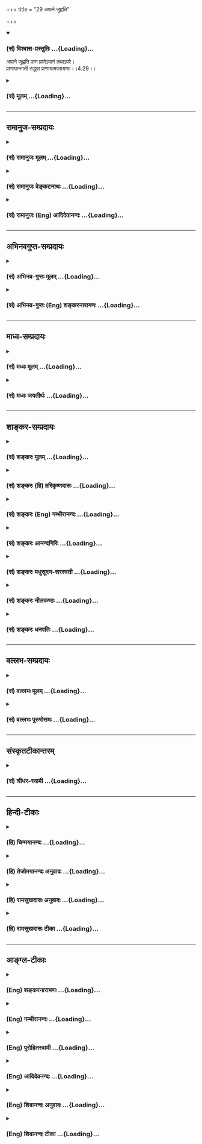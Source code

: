+++
title = "29 अपाने जुह्वति"

+++
<div class="js_include" newlevelforh1="3" title="(सं) विश्वास-प्रस्तुतिः" unfilled url="/purANam/mahAbhAratam/06-bhIShma-parva/02-bhagavad-gItA-parva/saMskRtam/vishvAsa-prastutiH/04_jnAna-yogaH_brahmArp/29_apAne_juhvati.md">
<details open><summary><h3>(सं) विश्वास-प्रस्तुतिः ...{Loading}...</h3></summary>

अपाने जुह्वति प्राण प्राणेऽपानं तथाऽपरे।  
प्राणापानगती रुद्ध्वा प्राणायामपरायणाः।।4.29।।
</details>
</div>
<div class="js_include collapsed" newlevelforh1="3" title="(सं) मूलम्" unfilled url="/purANam/mahAbhAratam/06-bhIShma-parva/02-bhagavad-gItA-parva/saMskRtam/mUlam/04_jnAna-yogaH_brahmArp/29_apAne_juhvati.md">
<details><summary><h3>(सं) मूलम् ...{Loading}...</h3></summary>

अपाने जुह्वति प्राण प्राणेऽपानं तथाऽपरे।  
प्राणापानगती रुद्ध्वा प्राणायामपरायणाः।।4.29।।
</details>
</div>


_________________
## रामानुज-सम्प्रदायः
<div class="js_include collapsed" newlevelforh1="3" title="(सं) रामानुजः मूलम्" unfilled url="/purANam/mahAbhAratam/06-bhIShma-parva/02-bhagavad-gItA-parva/saMskRtam/rAmAnujaH/mUlam/04_jnAna-yogaH_brahmArp/29_apAne_juhvati.md">
<details><summary><h3>(सं) रामानुजः मूलम् ...{Loading}...</h3></summary>

।।4.29।।**अपरे** कर्मयोगिनः प्राणायामेषु निष्ठां कुर्वन्ति। ते च
त्रिविधाः पूरकरेचककुम्भकभेदेन। **अपानेजुह्वति प्राणम्** इति पूरकः
**प्राणे अपानम्** इति रेचकः **प्राणापानगती रुद्ध्वा प्राणान् प्राणेषु
जुह्वति** इति कुम्भकः। प्राणायामपरेषु त्रिषु अपि अनुषज्यते **नियताहारा**
इति। द्रव्ययज्ञप्रभृतिप्राणायामपर्यन्तेषु कर्मयोगभेदेषु स्वसमीहितेषु
प्रवृत्ता एते सर्वेसहयज्ञैः प्रजाः सृष्ट्वा (गीता 3।10) इति
अभिहितमहायज्ञपूर्वकनित्यनैमित्तिककर्मरूपयज्ञविदः तन्निष्ठाः तत एव
क्षपितकल्मषाः।

</details>
</div>
<div class="js_include collapsed" newlevelforh1="3" title="(सं) रामानुजः वेङ्कटनाथः" unfilled url="/purANam/mahAbhAratam/06-bhIShma-parva/02-bhagavad-gItA-parva/saMskRtam/rAmAnujaH/venkaTanAthaH/04_jnAna-yogaH_brahmArp/29_apAne_juhvati.md">
<details><summary><h3>(सं) रामानुजः वेङ्कटनाथः ...{Loading}...</h3></summary>

  
  
।।4.29।। प्राणायामपरायणाः इत्यनेन वर्गत्रयस्य सामान्यसङ्ग्रहः। क्रियत इति
व्यञ्जनायप्राणायामेषु निष्ठां कुर्वन्तीति पृथग्वाक्यं कृतम्।
प्राणायामनिष्ठानामवान्तरभेदज्ञापनायपूरकेत्यादिना
प्राणायामावान्तरभेदप्रदर्शनम्। तत्तद्भेदप्रतिपादकांशं विविनक्ति अपरे
इत्यादिना। ऊर्ध्वप्रवृत्तस्य प्राणस्य अधःप्रवेशनं हि पूरकः। ततश्चअपाने
जुह्वतीत्येतदुपचारादुपपन्नम्। एवमधस्सि्थतस्य वायोरूर्ध्वप्रवर्तनं हि
रेचक इतिप्राणेऽपानमित्युपचरितम्। वायोरूर्ध्वाधोगमननिवारणेनावस्थापनं
कुम्भक इतिप्राणापानगती रुद्धा इत्यादेरभिप्रायः। प्राणान्
प्राणवृत्तिभेदानित्यर्थः। आहारनियमस्तु दृष्टादृष्टोपकारद्वारा
सर्वप्राणायामसाधारणतया विहित इत्याह प्राणायामपरेषु त्रिष्वपि इति।  
  

</details>
</div>
<div class="js_include collapsed" newlevelforh1="3" title="(सं) रामानुजः (Eng) आदिदेवानन्दः" unfilled url="/purANam/mahAbhAratam/06-bhIShma-parva/02-bhagavad-gItA-parva/saMskRtam/rAmAnujaH/english/AdidevAnandaH/04_jnAna-yogaH_brahmArp/29_apAne_juhvati.md">
<details><summary><h3>(सं) रामानुजः (Eng) आदिदेवानन्दः ...{Loading}...</h3></summary>

4.29 - 4.30 Other Karma Yogins are devoted to the practice of breath
control. They are of three types because of the differences in
inhalation, exhalation and stoppage of breath. Puraka (inhalation) is
that in which the inward breath is sacrificed in the outward breath.
Recaka (exhalation) is that when the outward breath is sacrificed in the
inward breath. Kumbhaka (stoppage of breath) is that when the flow of
both inward and outward breaths is stopped. The clause, restricting of
diet, applies to all the three types of persons devoted to the control
of breath. All these, according to their liking and capacity are engaged
in performing the various kinds of Karma Yoga beginning from the
sacrifice of material objects to the control of breath. They know and
are devoted to sacrifices comprising obligatory and occasional rituals
preceded by the performance of 'the great sacrifices'
(Panca-Maha-Yajna), as alluded to in 'Creating men along with the
sacrifices' (3.10). Because of this only, their sins are done away with.
Those who are engaged in Karma Yoga by sustaining their bodies only by
the ambrosia of sacrificial remains will go to the eternal Brahman. 'Go
to Brahman' here means realise the self which has Brahman for Its soul.

</details>
</div>


_________________
## अभिनवगुप्त-सम्प्रदायः
<div class="js_include collapsed" newlevelforh1="3" title="(सं) अभिनव-गुप्तः मूलम्" unfilled url="/purANam/mahAbhAratam/06-bhIShma-parva/02-bhagavad-gItA-parva/saMskRtam/abhinava-guptaH/mUlam/04_jnAna-yogaH_brahmArp/29_apAne_juhvati.md">
<details><summary><h3>(सं) अभिनव-गुप्तः मूलम् ...{Loading}...</h3></summary>

।।4.29 4.30।। एवं द्रव्ययज्ञः तपोयज्ञो योगयज्ञश्चोक्तलक्षणाः।
स्वाध्यायज्ञानयज्ञाश्च ये ते संप्रति लक्ष्यन्ते अपाने इति। अपरे इति।
प्राणम् उदयमानं +++(N उदीयमानम्)+++ नादं +++(S omit नादम्)+++
प्रणवादिमात्रालयान्तम् अपाने अस्तं याति स्वानन्दान्तः प्रवेशात्मनि
जुह्वति इति पिण्डस्थैर्यात्मा स्वाध्यायः। शिष्यात्मना च नयानयग्रहणाय
केचिदस्तं यान्तम् उदी(द) यमाने संवेश्य तदेकीकारेण अपवर्गदानात्+++(S
अपवर्गात्)+++ आत्मनि शिष्यात्मनि च शोधनबोधनप्रवेशनयोजनरूपे स्वाध्याययज्ञे
+++(S N स्वाध्यायज्ञाने)+++ स्वपरानन्दमये प्रतिष्ठितमनसः। अत एव पूरकः
प्रथममुक्तः चरमं रेचकः। प्रथमेन च पादेन +++(N भागेन)+++ विषयभोगान्तर्मुखीकरणं
द्वितीयेन महाविदेहधारणाक्रमाद्विषयग्रहणाय निस्सरणं +++(N विसारणम्)+++
ध्वन्यते। अतश्च स्वाध्याययज्ञेभ्यो न अन्ये ज्ञानयज्ञाः। एत
एवोक्तव्यापारपरिशीलनावशपरिपूरितस्वात्मशिष्यात्ममनोरथाः द्वे अप्येते गती
निरुध्य आहारं विषयभोगात्मकं नियम्य प्राणान् सकलचित्तवृत्त्युदयान्
प्राणेषु परनिरानन्दोल्लासेषु जुह्वति कुंभकप्रशान्त्या अर्पयन्ति +++(S omits
अर्पयन्ति)+++। सर्वे चैते द्रव्ययज्ञात् प्रभृति ज्ञानयज्ञान्तं यज्ञस्य
तत्त्वज्ञाः तेनैव च क्षपितकल्मषाः समूलोन्मूलितभेदवासनामयमहामोहाः।

</details>
</div>
<div class="js_include collapsed" newlevelforh1="3" title="(सं) अभिनव-गुप्तः (Eng) शङ्करनारायणः" unfilled url="/purANam/mahAbhAratam/06-bhIShma-parva/02-bhagavad-gItA-parva/saMskRtam/abhinava-guptaH/english/shankaranArAyaNaH/04_jnAna-yogaH_brahmArp/29_apAne_juhvati.md">
<details><summary><h3>(सं) अभिनव-गुप्तः (Eng) शङ्करनारायणः ...{Loading}...</h3></summary>

4.29 See Comment under 4.30

</details>
</div>


_________________
## माध्व-सम्प्रदायः
<div class="js_include collapsed" newlevelforh1="3" title="(सं) मध्वः मूलम्" unfilled url="/purANam/mahAbhAratam/06-bhIShma-parva/02-bhagavad-gItA-parva/saMskRtam/madhvaH/mUlam/04_jnAna-yogaH_brahmArp/29_apAne_juhvati.md">
<details><summary><h3>(सं) मध्वः मूलम् ...{Loading}...</h3></summary>

।।4.29।। अपरे प्राणायामपरायणाः प्राणमपाने जुह्वति अपानं च प्राणे।
कुम्बकस्था एव भवन्तीत्यर्थः।

</details>
</div>
<div class="js_include collapsed" newlevelforh1="3" title="(सं) मध्वः जयतीर्थः" unfilled url="/purANam/mahAbhAratam/06-bhIShma-parva/02-bhagavad-gItA-parva/saMskRtam/madhvaH/jayatIrthaH/04_jnAna-yogaH_brahmArp/29_apAne_juhvati.md">
<details><summary><h3>(सं) मध्वः जयतीर्थः ...{Loading}...</h3></summary>

।।4.29।। अपाने जुह्वति इत्येतत् पूरकरेचककुम्भकपरतया केचिद्व्याचक्षते
तदसत् अध्याहारादिप्रसङ्गात्। पूरकरेचकयोः कुम्भकार्थत्वेन
पृथक्प्राणायामत्वाभावाच्चेति भावेन कुम्भकमात्रपरतया योजयति **अपर**
इति। परायणाः इत्यतः परंप्राणापानगती रुद्धा इति द्रष्टव्यम्। अभिप्रायमाह
**कुम्भकस्था एवे**ति। एवशब्देनापव्याख्यानं व्यावर्तयति।

</details>
</div>


_________________
## शाङ्कर-सम्प्रदायः
<div class="js_include collapsed" newlevelforh1="3" title="(सं) शङ्करः मूलम्" unfilled url="/purANam/mahAbhAratam/06-bhIShma-parva/02-bhagavad-gItA-parva/saMskRtam/shankaraH/mUlam/04_jnAna-yogaH_brahmArp/29_apAne_juhvati.md">
<details><summary><h3>(सं) शङ्करः मूलम् ...{Loading}...</h3></summary>

।।4.29।। **अपाने** अपानवृत्तौ **जुह्वति** प्रक्षिपन्ति **प्राणं**
प्राणवृत्तिम् पूरकाख्यं प्राणायामं कुर्वन्तीत्यर्थः। **प्राणे अपानं तथा
अपरे** जुह्वति रेचकाख्यं च प्राणायामं कुर्वन्तीत्येतत्। **प्राणापानगती**
मुखनासिकाभ्यां वायोः निर्गमनं प्राणस्य गतिः तद्विपर्ययेण अधोगमनम्
अपानस्य गतिः ते प्राणापानगती एते **रुद्ध्वा** निरुध्य
**प्राणायामपरायणाः** प्राणायामतत्पराः कुम्भकाख्यं प्राणायामं
कुर्वन्तीत्यर्थः।। किञ्च

</details>
</div>
<div class="js_include collapsed" newlevelforh1="3" title="(सं) शङ्करः (हि) हरिकृष्णदासः" unfilled url="/purANam/mahAbhAratam/06-bhIShma-parva/02-bhagavad-gItA-parva/saMskRtam/shankaraH/hindI/harikRShNadAsaH/04_jnAna-yogaH_brahmArp/29_apAne_juhvati.md">
<details><summary><h3>(सं) शङ्करः (हि) हरिकृष्णदासः ...{Loading}...</h3></summary>

।।4.29।। तथा ( कोई ) अपानवायुमें प्राणवायुका हवन करते हैं अर्थात् पूरक
नामक प्राणायाम किया करते हैं। वैसे ही अन्य कोई प्राणमें अपानका हवन करते
हैं अर्थात् रेचक नामक प्राणायाम किया करते हैं। मुख और नासिकाके द्वारा
वायुका बाहर निकलना प्राणकी गति है और उसके विपरीत ( पेटमें ) नीचेकी और
जाना अपानकी गति है। उन प्राण और अपान दोनोंकी गतियोंको रोककर कोई अन्य लोग
प्राणायामपरायण होते हैं अर्थात् प्राणायाममें तत्पर हुए वे केवल कुम्भक
नामक प्राणायाम किया करते हैं।

</details>
</div>
<div class="js_include collapsed" newlevelforh1="3" title="(सं) शङ्करः (Eng) गम्भीरानन्दः" unfilled url="/purANam/mahAbhAratam/06-bhIShma-parva/02-bhagavad-gItA-parva/saMskRtam/shankaraH/english/gambhIrAnandaH/04_jnAna-yogaH_brahmArp/29_apAne_juhvati.md">
<details><summary><h3>(सं) शङ्करः (Eng) गम्भीरानन्दः ...{Loading}...</h3></summary>

4.29 Pranayama-parayanah, constantly practising control of the vital
forces-i.e. they practise a form of pranayama called Kumbhaka (stopping
the breath either inside or outside) \['Three sorts of motion of
Pranayama (control of the vital forces) are, one by which we draw the
breath in, another by which we throw it out, and the third action is
when the breath is held in the lungs or stopped from entering the
lungs.'-C.W., Vol.I, 1962, p. 267. Thus, there are two kinds of
Kumbhaka-internal and external.\]-; prana-apana-gati ruddhva, by
stopping the movements of the outgoing and the incoming breaths-the
outgoing of breath (exhalation) through the mouth and the nostrils is
the movement of the Prana; as opposed to that, the movement of Apana is
the going down (of breath) (inhalation); these constitute the
prana-apana-gati, movements of Prana and Apana; by stopping these; some
juhvati, offer as a sacrifice; pranam, the outgoing breath, which is the
function of Prana; apane, in the incoming breath, which is the function
of Apana-i.e. they practised a form of pranayama called Puraka ('filling
in'); while tatha apare, still others; offer apanam, the incoming
breath; prane, in the outgoing breath, i.e. they practise a form of
pranayama called Recaka ('emptying out'). \[Constantly practising
control of the vital, forces, they perform Kumbhaka after Recaka and
Puraka.\]

</details>
</div>
<div class="js_include collapsed" newlevelforh1="3" title="(सं) शङ्करः आनन्दगिरिः" unfilled url="/purANam/mahAbhAratam/06-bhIShma-parva/02-bhagavad-gItA-parva/saMskRtam/shankaraH/AnandagiriH/04_jnAna-yogaH_brahmArp/29_apAne_juhvati.md">
<details><summary><h3>(सं) शङ्करः आनन्दगिरिः ...{Loading}...</h3></summary>

।।4.29।। प्राणायामाख्यं यज्ञमुदाहरति **किञ्चेति।** प्राणायामपरायणाः सन्तो
रेचकं पूरकं च कृत्वा कुम्भकं कुर्वन्तीत्याह **प्राणेति।**

</details>
</div>
<div class="js_include collapsed" newlevelforh1="3" title="(सं) शङ्करः मधुसूदन-सरस्वती" unfilled url="/purANam/mahAbhAratam/06-bhIShma-parva/02-bhagavad-gItA-parva/saMskRtam/shankaraH/madhusUdana-sarasvatI/04_jnAna-yogaH_brahmArp/29_apAne_juhvati.md">
<details><summary><h3>(सं) शङ्करः मधुसूदन-सरस्वती ...{Loading}...</h3></summary>

।।4.29।। प्राणायामयज्ञमाह सार्धेन अपानेऽपानवृत्तौ जुह्वति प्रक्षिपन्ति
प्राणवृत्तिम्। बाह्यवायोः शरीराभ्यन्तरप्रवेशेन पूरकाख्यं प्राणायामं
कुर्वन्तीत्यर्थः। प्राणोऽपानं तथाऽपरे जुह्वति शारीरवायोर्बहिर्निर्गमनेन
रेचकाख्यं प्राणायामं कुर्वन्तीत्यर्थः। पूरकरेचककथनेन च तदविनाभूतो
द्विविधः कुम्भकोऽपि कथित एव। यथाशक्ति वायुमापूर्यानन्तरं
श्वासप्रश्वासनिरोधः क्रियमाणोऽन्तःकुम्भकः। यथाशक्ति सर्वं वायुं
विरिच्यानन्तरं क्रियमाणो बहिःकुम्भकः। एतत्प्राणायामत्रयानुवादपूर्वकं
चतुर्थं कुम्भकमाह प्राणापानगती मुखनासिकाभ्यामान्तरस्य वायोर्बहिर्निर्गमः
श्वासः प्राणस्य गतिः। बहिर्निर्गतस्यान्तःप्रवेशः प्रश्वा सोऽपानस्य गतिः।
तत्र पूरके प्राणगतिनिरोधः रेचकेऽपानगतिनिरोधः कुम्भके तूभयगतिनिरोध इति
क्रमेण युगपच्च श्वा सप्रस्वासाख्ये प्राणापानगती रुद्ध्वा
प्राणायामपरायणाः सन्तोऽपरे पूर्वविलक्षणानियताहाराः
आहारनियमादियोगसाधनविशिष्टाः प्राणेषु बाह्याभ्यन्तरकुम्भकाभ्यासनिगृहीतेषु
प्राणान् ज्ञानेन्द्रियकर्मर्मेन्द्रियरूपान्जुह्णति चतुर्थकुम्भकाभ्यासेन
विलापयन्तीत्यर्थः। तदेतसर्वं भगवता पतञ्जलिना संक्षेपविस्तराभ्यां
सूत्रितम्। तत्र संक्षेपसूत्रतस्मिन्सति श्वा सप्रश्वा
सयोर्गतिविच्छेदलक्षणः प्राणायामः इति। तस्मिन्नासने स्थिरे सति
प्राणायामोऽनुष्ठेयः। कीदृशः श्वासप्रश्वासयोर्गतिविच्छेदलक्षणः
श्वासप्रश्वासयोः प्राणापानधर्मयोर्या गतिः पुरुषप्रयत्नमन्तरेण
स्वाभाविकप्रवहणं क्रमेण युगपञ्च पुरुषप्रयत्नविशेषेण तस्या विच्छेदो निरोध
एव लक्षणं स्वरूपं यस्य स तथेति। एतदेव
विवृणोतिबाह्याभ्यन्तरस्तम्भवृत्तिर्देशकालसंख्याभिः परिदृष्टो
दीर्घसूक्ष्मः इति। बाह्यगतिनिरोधरूपत्वाद्बाह्यवृत्तिः। पूरकः।
आन्तरगतिनिरोधरूपत्वादान्तरवृत्ती रेचकः कैश्चित्तु बाह्यशब्देन रेचकः
आन्तरशब्देन च पूरको व्याख्यातः। युगपदुभयगतिनिरोधस्तम्भस्तद्वृत्तिः
कुम्भकः। तदुक्तंयत्रोभयोः श्वासप्रश्वासयोः सकृदेव
विधारकात्प्रयत्नाद्भावो भवति न पुनः पूर्ववदापूरणप्रयत्नौघविधारणं नापि
रेचनप्रयत्नौधविधारणं किंतु यथा तप्त उपले निहितं जलं परिशुष्यत्सर्वतः
संकोचमापद्यते एवमयमपि मारुतो वहनशीलो बलवद्विधारकप्रयत्नावरुद्धक्रियः
शरीर एव सूक्ष्मभूतोऽवतिष्ठते नतु पूरयति येन पूरकः नतु रेचयति येन रेचक
इति। त्रिविधोऽयं प्राणायामो देशेन कालेन संख्यया च परीक्षितों
दीर्घसूक्ष्मसंज्ञो भवति। यथा घनीभूतस्तूलपिण्डः प्रसार्यमाणो विरलतया
दीर्घः सूक्ष्मश्च भवति तथा प्राणोऽपि देशकालसंख्याधिक्येनाभ्यस्यमानो
दीर्घो दुर्लक्ष्यतया सूक्ष्मोऽपि संपद्यते। तथाहि हृदयान्निर्गत्य
नासाग्रसंमुखे द्वादशाङ्गुलपर्यन्ते देशे श्वासः समाप्यते। ततएव च
परावृत्त्य हृदयपर्यन्तं प्रविशतीति स्वाभाविकी प्राणापानयोर्गतिः।
अभ्यासेन तु क्रमेण नाभेराधारद्वारा निर्गच्छति।
नासान्तश्चतुर्विंशत्यङ्गुलपर्यन्ते षट्त्रिंशदङ्गुलपर्यन्ते वा देशे
समाप्यते। एवं प्रवेशोऽपि तावानवगन्तव्यः। तत्र बाह्यदेशव्याप्तिर्निर्वाते
देशे इषीकादिसूक्ष्मतूलक्रिययाऽनुमातव्या। अन्तरपि पिपीलिकास्पर्शसदृशेन
स्पर्शेनानुमातव्या। सेयं देशपरीक्षा। तथा निमेषक्रियावच्छिन्नस्य कालस्य
चतुर्थो भागः क्षणस्तेषामियत्ताऽवधारणीया। स्वजानुमण्डलं पाणिना
त्रिःपरामृश्य छोटिकावच्छिन्नः कालो मात्रा। ताभिः षड्त्रिंशतामात्राभिः
प्रथम उद्धातो मन्दः स एव द्विगुणीकृतो द्वितीयो मध्यः स एव
त्रिगुणीकृतस्तृतीयस्तीव्र इति। नाभिमूलात्प्रेरितस्य वायोर्विरिच्यमानस्य
शिरस्यभिहननमुद्धात इत्युच्यते। सेयं कालपरीक्षा। संख्यापरीक्षा च
प्रणवजपावृत्तिभेदेन वा संख्यापरीक्षा श्वासप्रवेशगणनया वा। कालसंख्ययोः
कथंचिद्भेदविवक्षया पृथगुपन्यासः। यद्यपि कुम्भके देशव्याप्तिर्नावगम्यते
तथापि कालसंख्याव्याप्तिरवगम्यत एव। स खल्वयं प्रत्यहमभ्यस्तो
दिवसपक्षमासादिक्रमेण देशकालप्रचयव्यापितया दीर्घः परमनैपुण्यसमधिगमनीयतया
च सूक्ष्म इति निरूपितस्त्रिविधः प्राणायामः। चतुर्थं फलभूतं सूत्रयतिस्म
बाह्याभ्यन्तरविषयाक्षेपी चतुर्थः इति। बाह्मविषयः श्वासो रेचकः।
अभ्यन्तरविषयः प्रश्वास पूरकः। वैपरीत्यं वा। तावुभावपेक्ष्य
सकृद्बलवद्विधारकप्रयत्नवशाद्भवति बाह्याभ्यन्तरभेदन द्विविधस्ततृतीयः
कुम्भकः। तावुभावनपेक्ष्यैव
केवलकुम्भकाभ्यासपाटवेनासकृत्तत्तत्प्रयत्नवशाद्भवति चतुर्थः कुम्भकः। तथाच
बाह्याभ्यन्तरविषयाक्षेपीति तदनपेक्ष इत्यर्थः। अन्या व्याख्या बाह्यो
विषयो द्वादशान्तादिराभ्यन्तरो विषयो हृदयनाभिचक्रादिः तौ द्वौ
विषयावाक्षिप्य पर्यालोच्य यः स्तम्भरूपो गतिविच्छेदः स चतुर्थः प्राणायाम
इति। तृतीयस्तु बाह्याभ्यन्तरौ विषयावपर्यालोच्यैव सहसा भवतीति विशेषः।
एतादृशश्चतुर्विधः प्राणायामेऽपाने जुह्वति प्राणमित्यादिना सार्धेन
श्लोकेन दर्शितः।

</details>
</div>
<div class="js_include collapsed" newlevelforh1="3" title="(सं) शङ्करः नीलकण्ठः" unfilled url="/purANam/mahAbhAratam/06-bhIShma-parva/02-bhagavad-gItA-parva/saMskRtam/shankaraH/nIlakaNThaH/04_jnAna-yogaH_brahmArp/29_apAne_juhvati.md">
<details><summary><h3>(सं) शङ्करः नीलकण्ठः ...{Loading}...</h3></summary>

।।4.29।। एकादशं यज्ञमाह **अपान इति।** अपरे अपानेऽपानवृत्तौ जुह्वति
प्रक्षिपन्ति प्राणं प्राणवृत्तिम्। पूरकाख्यं प्राणायामं
कुर्वन्तीत्यर्थः। तथा प्राणे च अपानं प्रक्षिपन्ति। रेचकाख्यं प्राणायामं
कुर्वन्तीत्यर्थः। प्राणापानगती रुद्ध्वा मुखनासिकाभ्यां वायोर्निर्गमनं
प्राणस्य गतिः तद्विपर्ययेणाधोगमनमपानस्य गतिः ये प्राणापानगति एते निरुध्य
प्राणायामपरायणाः प्राणायामतत्पराः कुम्भकाख्यं प्राणायामं
कुर्वन्तीत्यर्थः।

</details>
</div>
<div class="js_include collapsed" newlevelforh1="3" title="(सं) शङ्करः धनपतिः" unfilled url="/purANam/mahAbhAratam/06-bhIShma-parva/02-bhagavad-gItA-parva/saMskRtam/shankaraH/dhanapatiH/04_jnAna-yogaH_brahmArp/29_apAne_juhvati.md">
<details><summary><h3>(सं) शङ्करः धनपतिः ...{Loading}...</h3></summary>

।।4.29।। एकादशयज्ञमाह। अपानेऽपानवृत्तौ प्राणवृत्तिमपरे जुह्वति। पूरकाख्यं
प्राणायामं कुर्वन्तीत्यर्थः। तथा प्राणेऽपानं जुह्वति रेचकाख्यं
प्राणायामं कुर्वन्ति प्राणापानयोर्मुखनासिकाभ्यां वायोर्निर्गमनाधोगमनरुपे
गती निरुध्य प्राणायामपरायणाः प्राणायामतत्पराः कुम्भकाख्यं प्राणायामं
कुर्वन्तीत्यर्थः।

</details>
</div>


_________________
## वल्लभ-सम्प्रदायः
<div class="js_include collapsed" newlevelforh1="3" title="(सं) वल्लभः मूलम्" unfilled url="/purANam/mahAbhAratam/06-bhIShma-parva/02-bhagavad-gItA-parva/saMskRtam/vallabhaH/mUlam/04_jnAna-yogaH_brahmArp/29_apAne_juhvati.md">
<details><summary><h3>(सं) वल्लभः मूलम् ...{Loading}...</h3></summary>

।।4.29।। योगधारणवतामपि मध्ये केचित् प्राणायामपराः केचिन्नियताहारा
उत्तममध्यमा इति तान्निरूपयति अपानेति। अधोवृत्तिप्राणा ऊर्द्धृवृत्तिरिति
पर्यायेण तद्रोधे तथाविधाः।

</details>
</div>
<div class="js_include collapsed" newlevelforh1="3" title="(सं) वल्लभः पुरुषोत्तमः" unfilled url="/purANam/mahAbhAratam/06-bhIShma-parva/02-bhagavad-gItA-parva/saMskRtam/vallabhaH/puruShottamaH/04_jnAna-yogaH_brahmArp/29_apAne_juhvati.md">
<details><summary><h3>(सं) वल्लभः पुरुषोत्तमः ...{Loading}...</h3></summary>

  
  
।।4.29।। अपरे योगिनोऽपानेऽधस्स्थे प्राणं ऊर्ध्वस्थं पूरकविधिना जुह्वति।
तथा अपरे रेचकविधिना अपानं प्राणे। कुम्भकविधिना प्राणापानयोर्गतिनिरोधं
कृत्वा प्राणायामपराः ईश्वरचिन्तननिष्ठा भवन्ति।  
  

</details>
</div>


_________________
## संस्कृतटीकान्तरम्
<div class="js_include collapsed" newlevelforh1="3" title="(सं) श्रीधर-स्वामी" unfilled url="/purANam/mahAbhAratam/06-bhIShma-parva/02-bhagavad-gItA-parva/saMskRtam/shrIdhara-svAmI/04_jnAna-yogaH_brahmArp/29_apAne_juhvati.md">
<details><summary><h3>(सं) श्रीधर-स्वामी ...{Loading}...</h3></summary>

।।4.29।। किंच **अपान इति।** अपाने अधोवृत्तौ प्राणमूर्ध्ववृत्तिं पूरकेण
जुह्वति पूरककाले प्राणमपानेनैकीकुर्वन्ति। तथा कुम्भकेन
प्राणापानयोरूर्ध्वाधोगती रुद्ध्वा रेचककालेऽपानं प्राणे जुह्वति। एवं
पूरककुम्भकरेचकैः प्राणायामपरायणा अपरे इत्यर्थः।

</details>
</div>


_________________
## हिन्दी-टीकाः
<div class="js_include collapsed" newlevelforh1="3" title="(हि) चिन्मयानन्दः" unfilled url="/purANam/mahAbhAratam/06-bhIShma-parva/02-bhagavad-gItA-parva/hindI/chinmayAnandaH/04_jnAna-yogaH_brahmArp/29_apAne_juhvati.md">
<details><summary><h3>(हि) चिन्मयानन्दः ...{Loading}...</h3></summary>

।।4.29।। इस श्लोक में आत्मसंयम के लिये उपयोगी प्राणायाम विधि का वर्णन
किया गया है जिसका अभ्यास कुछ साधकगण करते हैं। अन्दर ली जाने वाली वायु को
प्राण तथा बाहर छोड़ी जाने वाली वायु को अपान कहते हैं। योगशास्त्र के
अनुसार हमारी श्वसन क्रिया के तीन अंग हैं पूरक रेचक और कुम्भक। श्वास
द्वारा वायु को अन्दर लेने को पूरक तथा उच्छ्वास द्वारा बाहर छोड़ने को
रेचक कहते हैं। एक पूरक और एक रेचक के बीच कुछ अन्तर होता है। जब वायु केवल
अन्दर ही या केवल बाहर ही रहती है तो इसे कुम्भक कहते हैं। सामान्यत हमारी
श्वसन क्रिया नियमबद्ध नहीं होती। अत पूरककुम्भकरेचककुम्भक रूप प्राणायाम
की विधि का उपदिष्ट अनुपात में अभ्यास करने से प्राण को संयमित किया जा
सकता है जो मनसंयम के लिये उपयोगी सिद्ध हो सकता है। इस श्लोक में क्रमश
रेचक पूरक और कुम्भक का उल्लेख है। प्राणायाम को यज्ञ समझ कर जो व्यक्ति
इसका अभ्यास करता है वह अन्य उपप्राणों को मुख्य प्राण में हवन करना भी सीख
लेता है। जैसी कि सामान्य धारणा है प्राण का अर्थ केवल वायु अथवा श्वास नहीं
है। हिन्दु शास्त्रों में प्रयुक्त प्राण शब्द का अभिप्राय जीवन शक्ति के
उन कार्यो से है जो एक जीवित व्यक्ति के शरीर में होते रहते हैं। शास्त्रों
में वर्णित पंचप्राणों का अध्ययन करने से ज्ञात होता है कि वे शरीर धारणा
के पाँच प्रकार के कार्य हैं। वे पंचप्राण हैं प्राण अपान व्यान समान और
उदान जो क्रमश विषय ग्रहण मलविसर्जन शरीर में रक्त प्रवाह अन्नपाचन एवं
विचार की क्षमताओं को इंगित करते हैं। सामान्यत मनुष्य को इन क्रियायों का
कोई भान नहीं रहता परन्तु प्राणायाम के अभ्यास से इन सबको अपने वश में रखा
जा सकता है। अत वास्तव में प्राणायाम भी एक उपयोगी साधना है। अगले श्लोक में
अन्तिम बारहवीं प्रकार की साधना का वर्णन किया गया है

</details>
</div>
<div class="js_include collapsed" newlevelforh1="3" title="(हि) तेजोमयानन्दः अनुवादः" unfilled url="/purANam/mahAbhAratam/06-bhIShma-parva/02-bhagavad-gItA-parva/hindI/tejomayAnandaH/anuvAdaH/04_jnAna-yogaH_brahmArp/29_apAne_juhvati.md">
<details><summary><h3>(हि) तेजोमयानन्दः अनुवादः ...{Loading}...</h3></summary>

।।4.29।। अन्य (योगीजन) अपानवायु में प्राणवायु को हवन करते हैं, तथा
प्राण में अपान की आहुति देते हैं, प्राण और अपान की गति को रोककर, वे
प्राणायाम के ही समलक्ष्य समझने वाले होते हैं।।

</details>
</div>
<div class="js_include collapsed" newlevelforh1="3" title="(हि) रामसुखदासः अनुवादः" unfilled url="/purANam/mahAbhAratam/06-bhIShma-parva/02-bhagavad-gItA-parva/hindI/rAmasukhadAsaH/anuvAdaH/04_jnAna-yogaH_brahmArp/29_apAne_juhvati.md">
<details><summary><h3>(हि) रामसुखदासः अनुवादः ...{Loading}...</h3></summary>

।।4.29 -- 4.30।। दूसरे कितने ही प्राणायामके परायण हुए योगीलोग अपानमें
प्राणका पूरक करके, प्राण और अपानकी गति रोककर फिर प्राणमें अपानका हवन
करते हैं; तथा अन्य कितने ही नियमित आहार करनेवाले प्राणोंका प्राणोंमें
हवन किया करते हैं। ये सभी साधक यज्ञोंद्वारा पापोंका नाश करनेवाले और
यज्ञोंको जाननेवाले हैं।

</details>
</div>
<div class="js_include collapsed" newlevelforh1="3" title="(हि) रामसुखदासः टीका" unfilled url="/purANam/mahAbhAratam/06-bhIShma-parva/02-bhagavad-gItA-parva/hindI/rAmasukhadAsaH/TIkA/04_jnAna-yogaH_brahmArp/29_apAne_juhvati.md">
<details><summary><h3>(हि) रामसुखदासः टीका ...{Loading}...</h3></summary>

4.29।***व्याख्या--*'अपाने जुह्वति ৷৷. प्राणायामपरायणाः'(टिप्पणी प₀
258.1)**--प्राणका स्थान हृदय (ऊपर) तथा अपानका स्थान गुदा (नीचे) है
**(टिप्पणी प₀ 258.2)**। श्वासको बाहर निकालते समय वायुकी गति ऊपरकी ओर तथा
श्वासको भीतर ले जाते समय वायुकी गति नीचेकी ओर होती है। इसलिये श्वासको
बाहर निकालना 'प्राण' का कार्य और श्वासको भीतर ले जाना 'अपान' का कार्य
है। योगीलोग पहले बाहरकी वायुको बायीं नासिका-(चन्द्रनाड़ी-) के द्वारा
भीतर ले जाते हैं। वह वायु हृदयमें स्थित प्राणवायुको साथ लेकर नाभिसे होती
हुई स्वाभाविक ही अपानमें लीन हो जाती है। इसको 'पूरक' कहते हैं। फिर वे
प्राणवायु और अपानवायु-- दोनोंकी गति रोक देते हैं। न तो श्वास बाहर जाता
है और न श्वास भीतर ही आता है। इसको 'कुम्भक' कहते हैं। इसके बाद वे भीतरकी
वायुको दायीं नासिका-(सूर्यनाड़ी-) के द्वारा बाहर निकालते हैं। वह वायु
स्वाभाविक ही प्राणवायुको तथा उसके पीछे-पीछे अपानवायुको साथ लेकर बाहर
निकलती है। यही प्राण-वायुमें अपानवायुका हवन करना है। इसको 'रेचक' कहते
हैं। चार भगवन्नामसे पूरक, सोलह भगवन्नामसे कुम्भक और आठ भगवन्नामसे रेचक
किया जाता है।  
  
इस प्रकार योगीलोग पहले चन्द्रनाड़ीसे पूरक, फिर कुम्भक और फिर
सूर्यनाड़ीसे रेचक करते हैं। इसके बाद सूर्यनाड़ीसे पूरक, फिर कुम्भक और
फिर चन्द्रनाड़ीसे रेचक करते हैं। इस तरह बार-बार पूरक-कुम्भक-रेचक करना
प्राणायामरूप यज्ञ है। परमात्मप्राप्तिके उद्देश्यसे निष्कामभावपूर्वक
प्राणायामके परायण होनेसे सभी पाप नष्ट हो जाते हैं **(टिप्पणी प₀
258.3)**।  
  
**'अपरे नियताहाराः प्राणान् प्राणेषु जुह्वति'--**नियमित आहार-विहार
करनेवाले साधक ही प्राणोंका प्राणोंमें हवन कर सकते हैं। अधिक या बहुत कम
भोजन करनेवाला अथवा बिलकुल भोजन न करनेवाला यह प्राणायाम नहीं कर सकता
(गीता 6। 16 17)। प्राणोंका प्राणोंमें हवन करनेका तात्पर्य है--प्राणका
प्राणमें और अपानका अपानमें हवन करना अर्थात् प्राण और अपानको अपने-अपने
स्थानोंपर रोक देना। न श्वास बाहर निकालना और न श्वास भीतर लेना। इसे
'स्तम्भवृत्ति प्राणायाम' भी कहते हैं। इस प्राणायामसे स्वाभाविक ही
वृत्तियाँ शान्त होती हैं और पापोंका नाश हो जाता है। केवल
परमात्मप्राप्तिका उद्देश्य रखकर प्राणायाम करनेसे अन्तःकरण निर्मल हो जाता
है और परमात्मप्राप्ति हो जाती है।

</details>
</div>


_________________
## आङ्ग्ल-टीकाः
<div class="js_include collapsed" newlevelforh1="3" title="(Eng) शङ्करनारायणः" unfilled url="/purANam/mahAbhAratam/06-bhIShma-parva/02-bhagavad-gItA-parva/english/shankaranArAyaNaH/04_jnAna-yogaH_brahmArp/29_apAne_juhvati.md">
<details><summary><h3>(Eng) शङ्करनारायणः ...{Loading}...</h3></summary>

4.29. - 4.30. \[Some sages\] offer the prana into the apana; like-wise
others offer the apana into the prana. Having controlled both the
courses of the prana and apana, the same sages, with their desire
fulfilled by the above activities, and with their food restricted, offer
the pranas into pranas. All these persons know what sacrifices are and
have their sins destroyed by sacrifices.

</details>
</div>
<div class="js_include collapsed" newlevelforh1="3" title="(Eng) गम्भीरानन्दः" unfilled url="/purANam/mahAbhAratam/06-bhIShma-parva/02-bhagavad-gItA-parva/english/gambhIrAnandaH/04_jnAna-yogaH_brahmArp/29_apAne_juhvati.md">
<details><summary><h3>(Eng) गम्भीरानन्दः ...{Loading}...</h3></summary>

4.29 Constantly practising control of the vital forces by stopping the
movements of the outgoing and the incoming breaths, some offer as a
sacrifice the outgoing breath in the incoming breath; while still
others, the incoming breath in the outgoing breath.

</details>
</div>
<div class="js_include collapsed" newlevelforh1="3" title="(Eng) पुरोहितस्वामी" unfilled url="/purANam/mahAbhAratam/06-bhIShma-parva/02-bhagavad-gItA-parva/english/purohitasvAmI/04_jnAna-yogaH_brahmArp/29_apAne_juhvati.md">
<details><summary><h3>(Eng) पुरोहितस्वामी ...{Loading}...</h3></summary>

4.29 There are some who practise control of the Vital Energy and govern
the subtle forces of Prana and Apana, thereby sacrificing their Prana
unto Apana, or their Apana unto Prana.

</details>
</div>
<div class="js_include collapsed" newlevelforh1="3" title="(Eng) आदिदेवनन्दः" unfilled url="/purANam/mahAbhAratam/06-bhIShma-parva/02-bhagavad-gItA-parva/english/AdidevanandaH/04_jnAna-yogaH_brahmArp/29_apAne_juhvati.md">
<details><summary><h3>(Eng) आदिदेवनन्दः ...{Loading}...</h3></summary>

4.29 Others, with restricted diet, are devoted to the control of breath.
Some sacrifice the inward breath in the outward breath. Similarly others
sacrifice the outward breath in the inward breath. Some others, stopping
the flow of both the inward breath and the outward, sacrifice the inward
breaths and outward breaths.

</details>
</div>
<div class="js_include collapsed" newlevelforh1="3" title="(Eng) शिवानन्दः अनुवादः" unfilled url="/purANam/mahAbhAratam/06-bhIShma-parva/02-bhagavad-gItA-parva/english/shivAnandaH/anuvAdaH/04_jnAna-yogaH_brahmArp/29_apAne_juhvati.md">
<details><summary><h3>(Eng) शिवानन्दः अनुवादः ...{Loading}...</h3></summary>

4.29 Others offer as sacrifice the outgoing breath in the incoming, and
the incoming in the outgoing, restraining the course of the outgoing and
the incoming breaths, solely absorbed in the restraint of the breath.

</details>
</div>
<div class="js_include collapsed" newlevelforh1="3" title="(Eng) शिवानन्दः टीका" unfilled url="/purANam/mahAbhAratam/06-bhIShma-parva/02-bhagavad-gItA-parva/english/shivAnandaH/TIkA/04_jnAna-yogaH_brahmArp/29_apAne_juhvati.md">
<details><summary><h3>(Eng) शिवानन्दः टीका ...{Loading}...</h3></summary>

4.29 अपाने in the outgoing breath; जुह्वति sacrifice; प्राणम् incoming
breath; प्राणे in the incoming breath; अपानम् outgoing breath; तथा thus;
अपरे others; प्राणापानगती courses of the outgoing and incoming breaths;
रुद्ध्वा restraining; प्राणायामपरायणाः solely absorbed in the restraint
of breath.Commentary Some Yogis practise Puraka (inhalation); some Yogis
practise Rechaka (exhalation);,and some Yogis practise Kumbhaka
(retention of breath).The five subPranas and the other Pranas are merged
in the chief Prana (MukhyaPrana) by the practice of Pranayama. When the
Prana is controlled; the mind also stops its wanderings and becomes
steady the senses are also thinned out and merged in the Prana. It is
through the vibration of Prana that the activities of the mind and the
senses are kept up. If the Prana is controlled; the mind; the intellect
and the senses cease to function.

</details>
</div>
